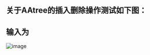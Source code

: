 ## 关于AAtree的插入删除操作测试如下图：
## 输入为
![image](https://user-images.githubusercontent.com/92200209/141650899-627f1346-8e84-4220-8615-ac7d3b84f4e1.png)
